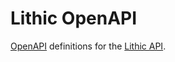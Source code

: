 # Lithic OpenAPI

[OpenAPI](https://github.com/OAI/OpenAPI-Specification/) definitions for the [Lithic API](https://docs.lithic.com/docs).
